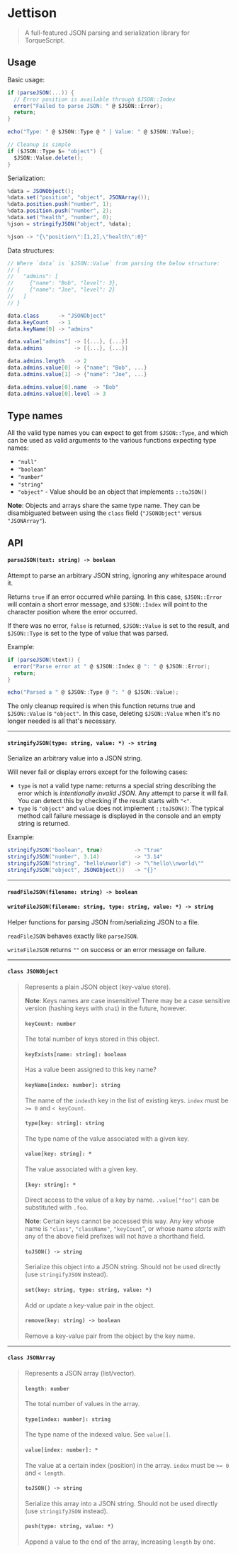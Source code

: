 # Jettison

> A full-featured JSON parsing and serialization library for TorqueScript.

## Usage

Basic usage:

```csharp
if (parseJSON(...)) {
  // Error position is available through $JSON::Index
  error("Failed to parse JSON: " @ $JSON::Error);
  return;
}

echo("Type: " @ $JSON::Type @ " | Value: " @ $JSON::Value);

// Cleanup is simple
if ($JSON::Type $= "object") {
  $JSON::Value.delete();
}
```

Serialization:

```csharp
%data = JSONObject();
%data.set("position", "object", JSONArray());
%data.position.push("number", 1);
%data.position.push("number", 2);
%data.set("health", "number", 0);
%json = stringifyJSON("object", %data);
```

```csharp
%json -> "{\"position\":[1,2],\"health\":0}"
```

Data structures:

```csharp
// Where `data` is `$JSON::Value` from parsing the below structure:
// {
//   "admins": [
//     {"name": "Bob", "level": 3},
//     {"name": "Joe", "level": 2}
//   ]
// }

data.class      -> "JSONObject"
data.keyCount   -> 1
data.keyName[0] -> "admins"

data.value["admins"] -> [{...}, {...}]
data.admins          -> [{...}, {...}]

data.admins.length   -> 2
data.admins.value[0] -> {"name": "Bob", ...}
data.admins.value[1] -> {"name": "Joe", ...}

data.admins.value[0].name  -> "Bob"
data.admins.value[0].level -> 3
```

## Type names

All the valid type names you can expect to get from `$JSON::Type`, and which can be used as valid arguments to the various functions expecting type names:

* `"null"`
* `"boolean"`
* `"number"`
* `"string"`
* `"object"` - Value should be an object that implements `::toJSON()`

**Note**: Objects and arrays share the same type name. They can be disambiguated between using the `class` field (`"JSONObject"` versus `"JSONArray"`).

## API

#### `parseJSON(text: string) -> boolean`

Attempt to parse an arbitrary JSON string, ignoring any whitespace around it.

Returns `true` if an error occurred while parsing. In this case, `$JSON::Error` will contain a short error message, and `$JSON::Index` will point to the character position where the error occurred.

If there was no error, `false` is returned, `$JSON::Value` is set to the result, and `$JSON::Type` is set to the type of value that was parsed.

Example:

```csharp
if (parseJSON(%text)) {
  error("Parse error at " @ $JSON::Index @ ": " @ $JSON::Error);
  return;
}

echo("Parsed a " @ $JSON::Type @ ": " @ $JSON::Value);
```

The only cleanup required is when this function returns true and `$JSON::Value` is `"object"`. In this case, deleting `$JSON::Value` when it's no longer needed is all that's necessary.

---

#### `stringifyJSON(type: string, value: *) -> string`

Serialize an arbitrary value into a JSON string.

Will never fail or display errors except for the following cases:

* `type` is not a valid type name: returns a special string describing the error which is *intentionally invalid JSON*. Any attempt to parse it will fail. You can detect this by checking if the result starts with `"<"`.
* `type` is `"object"` and `value` does not implement `::toJSON()`: The typical method call failure message is displayed in the console and an empty string is returned.

Example:

```csharp
stringifyJSON("boolean", true)          -> "true"
stringifyJSON("number", 3.14)           -> "3.14"
stringifyJSON("string", "hello\nworld") -> "\"hello\\nworld\""
stringifyJSON("object", JSONObject())   -> "{}"
```

---

#### `readFileJSON(filename: string) -> boolean`

#### `writeFileJSON(filename: string, type: string, value: *) -> string`

Helper functions for parsing JSON from/serializing JSON to a file.

`readFileJSON` behaves exactly like `parseJSON`.

`writeFileJSON` returns `""` on success or an error message on failure.

---

#### `class JSONObject`

> Represents a plain JSON object (key-value store).  
>
> **Note**: Keys names are case insensitive! There may be a case sensitive version (hashing keys with `sha1`) in the future, however.
>
> #### `keyCount: number`
>
> The total number of keys stored in this object.
>
> #### `keyExists[name: string]: boolean`
>
> Has a value been assigned to this key name?
>
> #### `keyName[index: number]: string`
>
> The name of the `index`th key in the list of existing keys.
> `index` must be `>= 0` and `< keyCount`.
>
> #### `type[key: string]: string`
>
> The type name of the value associated with a given key.
>
> #### `value[key: string]: *`
>
> The value associated with a given key.
>
> #### `[key: string]: *`
>
> Direct access to the value of a key by name. `.value["foo"]` can be substituted with `.foo`.
>
> **Note**: Certain keys cannot be accessed this way. Any key whose name is `"class"`, `"className"`, `"keyCount`", or whose name *starts with* any of the above field prefixes will not have a shorthand field.
>
> #### `toJSON() -> string`
>
> Serialize this object into a JSON string. Should not be used directly (use `stringifyJSON` instead).
>
> #### `set(key: string, type: string, value: *)`
>
> Add or update a key-value pair in the object.
>
> #### `remove(key: string) -> boolean`
>
> Remove a key-value pair from the object by the key name.

---

#### `class JSONArray`

> Represents a JSON array (list/vector).
>
> #### `length: number`
>
> The total number of values in the array.
>
> #### `type[index: number]: string`
>
> The type name of the indexed value. See `value[]`.
>
> #### `value[index: number]: *`
>
> The value at a certain index (position) in the array.
> `index` must be `>= 0` and `< length`.
>
> #### `toJSON() -> string`
>
> Serialize this array into a JSON string. Should not be used directly (use `stringifyJSON` instead).
>
> #### `push(type: string, value: *)`
>
> Append a value to the end of the array, increasing `length` by one.
